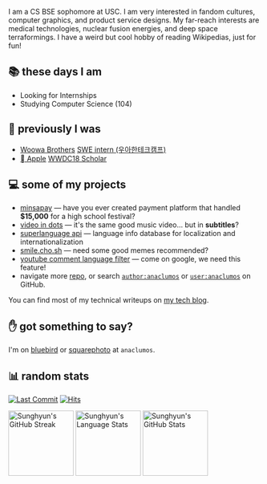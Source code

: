 I am a CS BSE sophomore at USC. I am very interested in fandom cultures, computer graphics, and product service designs. My far-reach interests are medical technologies, nuclear fusion energies, and deep space terraformings. I have a weird but cool hobby of reading Wikipedias, just for fun!

## 📚 these days I am

- Looking for Internships
- Studying Computer Science (104)

## 🚀 previously I was

- [Woowa Brothers](https://en.wikipedia.org/wiki/Baedal_Minjok) [SWE intern (우아한테크캠프)](https://github.com/woowa-techcamp-2020)
- [ Apple](https://en.wikipedia.org/wiki/Apple_Inc.) [WWDC18 Scholar](https://github.com/wwdc/2018)


## 💻 some of my projects

- [minsapay](https://github.com/minsapay) — have you ever created payment platform that handled **$15,000** for a high school festival?
- [video in dots](https://github.com/anaclumos/video-in-dots) — it's the same good music video… but in **subtitles**?
- [superlanguage api](https://github.com/anaclumos/superlanguage) — language info database for localization and internationalization
- [smile.cho.sh](https://github.com/anaclumos/smile) — need some good memes recommended?
- [youtube comment language filter](https://github.com/anaclumos/yclf) — come on google, we need this feature!
- navigate more [repo](https://github.com/anaclumos?tab=repositories), or search [`author:anaclumos`](https://github.com/search?q=author%3Aanaclumos) or [`user:anaclumos`](https://github.com/search?q=user%3Aanaclumos) on GitHub.

You can find most of my technical writeups on [my tech blog](https://blog.chosunghyun.com).

## ✋ got something to say?

I'm on [bluebird](https://twitter.com/anaclumos) or [squarephoto](https://instagram.com/anaclumos) at `anaclumos`.

## 📊 random stats

[![Last Commit](https://img.shields.io/github/last-commit/anaclumos/anaclumos.svg)](https://github.com/anaclumos/anaclumos) [![Hits](https://hits.seeyoufarm.com/api/count/incr/badge.svg?url=https%3A%2F%2Fgithub.com%2Fanaclumos%2Fanaclumos)](https://github.com/anaclumos/anaclumos)

<img height="130px" alt="Sunghyun's GitHub Streak" src="https://github-readme-streak-stats.herokuapp.com/?user=anaclumos&theme=calm&hide_border=true"> <img height="130px" alt="Sunghyun's Language Stats" src="https://github-readme-stats.vercel.app/api/top-langs/?username=anaclumos&theme=calm&layout=compact&hide_border=true"> <img height="130px" alt="Sunghyun's GitHub Stats" src="https://github-readme-stats.vercel.app/api?username=anaclumos&show_icons=true&title_color=e07a5f&icon_color=ECAD53&text_color=eacfb4&bg_color=373f51&count_private=true&&hide_rank=true&hide_border=true">
